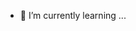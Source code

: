 
- 🌱 I’m currently learning ...

<!---
Cubiod/Cubiod is a ✨ special ✨ repository because its `README.md` (this file) appears on your GitHub profile.
You can click the Preview link to take a look at your changes.
--->
